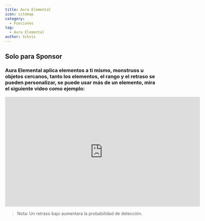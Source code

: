 ```yaml
---
title: Aura Elemental
icon: sitemap
category:
  - Funciones
tag:
  - Aura Elemental
author: Schvis
---
```


## Solo para Sponsor
### Aura Elemental aplica elementos a ti mismo, monstruos u objetos cercanos, tanto los elementos, el rango y el retraso se pueden personalizar, se puede usar más de un elemento, mira el siguiente video como ejemplo:

<iframe width="640" height="360" src="https://www.youtube.com/embed/FskTJiknOgQ?list=PL5eI1Tb64p56g27qfYk7VuFTz4FK6YrKa" title="Korepi - Elemental Aura (Sponsor)" frameborder="0" allow="accelerometer; autoplay; clipboard-write; encrypted-media; gyroscope; picture-in-picture; web-share" allowfullscreen></iframe>

> Nota: Un retraso bajo aumentara la probabilidad de detección.



